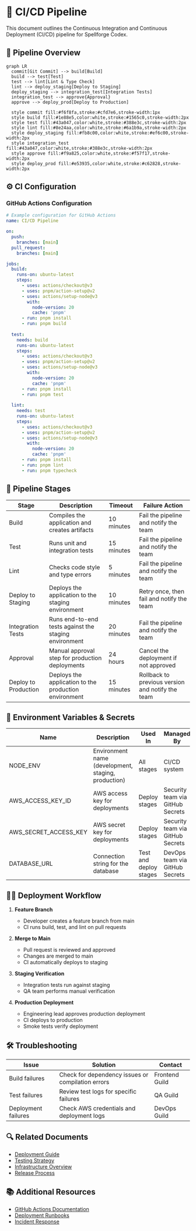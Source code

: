 # 🚀 CI/CD Pipeline

This document outlines the Continuous Integration and Continuous Deployment (CI/CD) pipeline for Spellforge Codex.

## 🎯 Pipeline Overview

```mermaid
graph LR
  commit[Git Commit] --> build[Build]
  build --> test[Test]
  test --> lint[Lint & Type Check]
  lint --> deploy_staging[Deploy to Staging]
  deploy_staging --> integration_test[Integration Tests]
  integration_test --> approve{Approval}
  approve --> deploy_prod[Deploy to Production]
  
  style commit fill:#f6f8fa,stroke:#cfd7e6,stroke-width:1px
  style build fill:#1e88e5,color:white,stroke:#1565c0,stroke-width:2px
  style test fill:#43a047,color:white,stroke:#388e3c,stroke-width:2px
  style lint fill:#8e24aa,color:white,stroke:#6a1b9a,stroke-width:2px
  style deploy_staging fill:#fb8c00,color:white,stroke:#ef6c00,stroke-width:2px
  style integration_test fill:#43a047,color:white,stroke:#388e3c,stroke-width:2px
  style approve fill:#f9a825,color:white,stroke:#f57f17,stroke-width:2px
  style deploy_prod fill:#e53935,color:white,stroke:#c62828,stroke-width:2px
```

## ⚙️ CI Configuration

### GitHub Actions Configuration

```yaml
# Example configuration for GitHub Actions
name: CI/CD Pipeline

on:
  push:
    branches: [main]
  pull_request:
    branches: [main]

jobs:
  build:
    runs-on: ubuntu-latest
    steps:
      - uses: actions/checkout@v3
      - uses: pnpm/action-setup@v2
      - uses: actions/setup-node@v3
        with:
          node-version: 20
          cache: 'pnpm'
      - run: pnpm install
      - run: pnpm build
      
  test:
    needs: build
    runs-on: ubuntu-latest
    steps:
      - uses: actions/checkout@v3
      - uses: pnpm/action-setup@v2
      - uses: actions/setup-node@v3
        with:
          node-version: 20
          cache: 'pnpm'
      - run: pnpm install
      - run: pnpm test
      
  lint:
    needs: test
    runs-on: ubuntu-latest
    steps:
      - uses: actions/checkout@v3
      - uses: pnpm/action-setup@v2
      - uses: actions/setup-node@v3
        with:
          node-version: 20
          cache: 'pnpm'
      - run: pnpm install
      - run: pnpm lint
      - run: pnpm typecheck
```

## 🔄 Pipeline Stages

| Stage | Description | Timeout | Failure Action |
|-------|-------------|---------|----------------|
| Build | Compiles the application and creates artifacts | 10 minutes | Fail the pipeline and notify the team |
| Test | Runs unit and integration tests | 15 minutes | Fail the pipeline and notify the team |
| Lint | Checks code style and type errors | 5 minutes | Fail the pipeline and notify the team |
| Deploy to Staging | Deploys the application to the staging environment | 10 minutes | Retry once, then fail and notify the team |
| Integration Tests | Runs end-to-end tests against the staging environment | 20 minutes | Fail the pipeline and notify the team |
| Approval | Manual approval step for production deployments | 24 hours | Cancel the deployment if not approved |
| Deploy to Production | Deploys the application to the production environment | 15 minutes | Rollback to previous version and notify the team |

## 🔐 Environment Variables & Secrets

| Name | Description | Used In | Managed By |
|------|-------------|---------|------------|
| NODE_ENV | Environment name (development, staging, production) | All stages | CI/CD system |
| AWS_ACCESS_KEY_ID | AWS access key for deployments | Deploy stages | Security team via GitHub Secrets |
| AWS_SECRET_ACCESS_KEY | AWS secret key for deployments | Deploy stages | Security team via GitHub Secrets |
| DATABASE_URL | Connection string for the database | Test and deploy stages | DevOps team via GitHub Secrets |

## 🧙‍♂️ Deployment Workflow

1. **Feature Branch**
   - Developer creates a feature branch from main
   - CI runs build, test, and lint on pull requests

2. **Merge to Main**
   - Pull request is reviewed and approved
   - Changes are merged to main
   - CI automatically deploys to staging

3. **Staging Verification**
   - Integration tests run against staging
   - QA team performs manual verification

4. **Production Deployment**
   - Engineering lead approves production deployment
   - CI deploys to production
   - Smoke tests verify deployment

## 🛠️ Troubleshooting

| Issue | Solution | Contact |
|-------|----------|---------|
| Build failures | Check for dependency issues or compilation errors | Frontend Guild |
| Test failures | Review test logs for specific failures | QA Guild |
| Deployment failures | Check AWS credentials and deployment logs | DevOps Guild |

## 🔍 Related Documents

- [Deployment Guide](./01-deployment-guide.md)
- [Testing Strategy](../../02-engineering/03-testing/01-testing-strategy.md)
- [Infrastructure Overview](../01-infrastructure/01-infrastructure-overview.md)
- [Release Process](./03-release-process.md)

## 📚 Additional Resources

- [GitHub Actions Documentation](https://docs.github.com/en/actions)
- [Deployment Runbooks](./04-deployment-runbooks.md)
- [Incident Response](../03-incident-management/01-incident-response.md)
